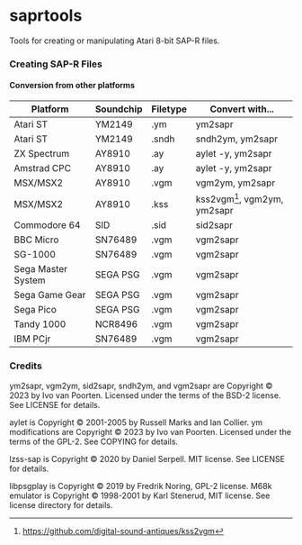 # saprtools
Tools for creating or manipulating Atari 8-bit SAP-R files.

### Creating SAP-R Files

#### Conversion from other platforms

| Platform | Soundchip | Filetype | Convert with...|
| --- | --- | --- | --- |
| Atari ST | YM2149 | .ym | ym2sapr |
| Atari ST | YM2149 | .sndh | sndh2ym, ym2sapr |
| ZX Spectrum | AY8910 | .ay | aylet -y, ym2sapr |
| Amstrad CPC | AY8910 | .ay | aylet -y, ym2sapr |
| MSX/MSX2 | AY8910 | .vgm | vgm2ym, ym2sapr |
| MSX/MSX2 | AY8910 | .kss | kss2vgm[^1], vgm2ym, ym2sapr |
| Commodore 64 | SID | .sid | sid2sapr |
| BBC Micro | SN76489 | .vgm | vgm2sapr |
| SG-1000 | SN76489 | .vgm | vgm2sapr |
| Sega Master System | SEGA PSG | .vgm | vgm2sapr |
| Sega Game Gear | SEGA PSG | .vgm | vgm2sapr |
| Sega Pico | SEGA PSG | .vgm | vgm2sapr |
| Tandy 1000 | NCR8496 | .vgm | vgm2sapr |
| IBM PCjr | SN76489 | .vgm | vgm2sapr |

### Credits

ym2sapr, vgm2ym, sid2sapr, sndh2ym, and vgm2sapr are Copyright © 2023 by Ivo van Poorten. Licensed under the terms of the BSD-2 license. See LICENSE for details.

aylet is Copyright © 2001-2005 by Russell Marks and Ian Collier. ym modifications are Copyright © 2023 by Ivo van Poorten. Licensed under the terms of the GPL-2. See COPYING for details.

lzss-sap is Copyright © 2020 by Daniel Serpell. MIT license. See LICENSE for details.  

libpsgplay is Copyright © 2019 by Fredrik Noring, GPL-2 license. M68k emulator is Copyright © 1998-2001 by Karl Stenerud, MIT license. See license directory for details.  

[^1]:https://github.com/digital-sound-antiques/kss2vgm  
